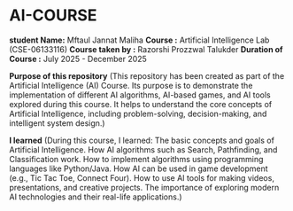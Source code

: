 # AI-COURSE
**student Name:** Mftaul Jannat Maliha
**Course :** Artificial Intelligence Lab (CSE-06133116)
**Course taken by :** Razorshi Prozzwal Talukder
**Duration of Course  :** July 2025 - December 2025
 
 **Purpose of this repository**
(This repository has been created as part of the Artificial Intelligence (AI) Course.
Its purpose is to demonstrate the implementation of different AI algorithms, AI-based games, and AI tools explored during this course.
It helps to understand the core concepts of Artificial Intelligence, including problem-solving, decision-making, and intelligent system design.)

**I learned**
(During this course, I learned:
The basic concepts and goals of Artificial Intelligence.
How AI algorithms such as Search, Pathfinding, and Classification work.
How to implement algorithms using programming languages like Python/Java.
How AI can be used in game development (e.g., Tic Tac Toe, Connect Four).
How to use AI tools for making videos, presentations, and creative projects.
The importance of exploring modern AI technologies and their real-life applications.)
